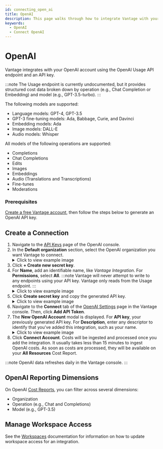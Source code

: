```yaml
---
id: connecting_open_ai
title: OpenAI
description: This page walks through how to integrate Vantage with your OpenAI account.
keywords:
  - OpenAI
  - Connect OpenAI
---
```


# OpenAI

Vantage integrates with your OpenAI account using the OpenAI Usage API endpoint and an API key.

:::note
The Usage endpoint is currently undocumented, but it provides structured cost data broken down by operation (e.g., Chat Completion or Embedding) and model (e.g., GPT-3.5-turbo).
:::

The following models are supported:

- Language models: GPT-4, GPT-3.5
- GPT-3 fine-tuning models: Ada, Babbage, Curie, and Davinci
- Embedding models: Ada
- Image models: DALL-E
- Audio models: Whisper
  
All models of the following operations are supported:

- Completions
- Chat Completions
- Edits
- Images
- Embeddings
- Audio (Translations and Transcriptions)
- Fine-tunes
- Moderations

### Prerequisites

[Create a free Vantage account](https://console.vantage.sh/signup), then follow the steps below to generate an OpenAI API key.

## Create a Connection

1. Navigate to the [API Keys](https://platform.openai.com/api-keys) page of the OpenAI console. 
2. In the **Default organization** section, select the OpenAI organization you want Vantage to connect.
    <details><summary>Click to view example image</summary>
    <div style={{display:"flex", justifyContent:"center"}}>
    <img alt="Default Organization section in OpenAI console" width="100%" src="/img/open-ai-organization.png" />
    </div>
    </details>
3. Click **+ Create new secret key**.
4. For **Name**, add an identifiable name, like _Vantage Integration_. For **Permissions**, select **All**.
    :::note
    Vantage will never attempt to write to any endpoints using your API key. Vantage only reads from the Usage endpoint.
    :::
    <details><summary>Click to view example image</summary>
    <div style={{display:"flex", justifyContent:"center"}}>
    <img alt="Create API key modal with a number 1 next to the Create new secret key button and number 2 next to the input field for the key name" width="100%" src="/img/open-ai-secret-key-name.png" />
    </div>
    </details>
5. Click **Create secret key** and copy the generated API key.
    <details><summary>Click to view example image</summary>
    <div style={{display:"flex", justifyContent:"center"}}>
    <img alt="A sample API key is displayed on the OpenAI API key console" width="80%" src="/img/open-ai-copy-key.png" />
    </div>
    </details>
6. Navigate to the **Connect** tab of the [OpenAI Settings](https://console.vantage.sh/settings/open_ai?connect=true) page in the Vantage console. Then, click **Add API Token**.
7. The **New OpenAI Account** modal is displayed. For **API key**, your previously generated API key. For **Description**, enter any descriptor to identify that you've added this integration, such as your name.
    <details><summary>Click to view example image</summary>
    <div style={{display:"flex", justifyContent:"center"}}>
    <img alt="The API key account modal in the Vantage console with sample data added" width="80%" src="/img/open-ai-add-key.png" />
    </div>
    </details>
8. Click **Connect Account**. Costs will be ingested and processed once you add the integration. It usually takes less than 15 minutes to ingest OpenAI costs. As soon as costs are processed, they will be available on your **All Resources** Cost Report.

:::note
OpenAI data refreshes daily in the Vantage console.
:::

## OpenAI Reporting Dimensions

On OpenAI [Cost Reports](/cost_reports), you can filter across several dimensions:

- Organization
- Operation (e.g., Chat and Completions)
- Model (e.g., GPT-3.5)

## Manage Workspace Access

See the [Workspaces](/workspaces#integration-workspace) documentation for information on how to update workspace access for an integration.